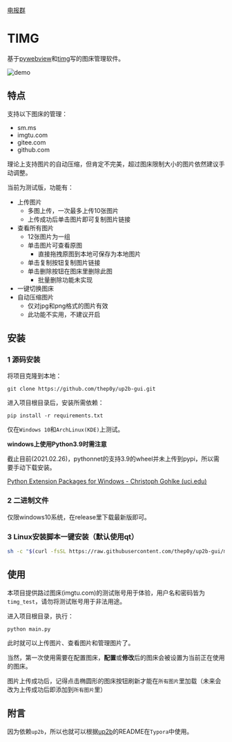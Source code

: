 [电报群](https://t.me/py_up2b)

# TIMG

基于[pywebview](https://github.com/r0x0r/pywebview)和[timg](https://github.com/thep0y/timg)写的图床管理软件。

![demo](https://github.com/thep0y/image-bed/raw/main/md/timg-gui-demo.webp)

## 特点

支持以下图床的管理：

- sm.ms
- imgtu.com
- gitee.com
- github.com

理论上支持图片的自动压缩，但肯定不完美，超过图床限制大小的图片依然建议手动调整。

当前为测试版，功能有：

- 上传图片
  - 多图上传，一次最多上传10张图片
  - 上传成功后单击图片即可复制图片链接
- 查看所有图片
  - 12张图片为一组
  - 单击图片可查看原图
    - 直接拖拽原图到本地可保存为本地图片
  - 单击复制按钮复制图片链接
  - 单击删除按钮在图床里删除此图
    - 批量删除功能未实现
- 一键切换图床
- 自动压缩图片
  - 仅对jpg和png格式的图片有效
  - 此功能不实用，不建议开启

## 安装

### 1 源码安装

将项目克隆到本地：

```shell
git clone https://github.com/thep0y/up2b-gui.git
```

进入项目根目录后，安装所需依赖：

```shell
pip install -r requirements.txt
```

仅在`Windows 10`和`ArchLinux(KDE)`上测试。

**windows上使用Python3.9时需注意**

截止目前(2021.02.26)，pythonnet的支持3.9的wheel并未上传到pypi，所以需要手动下载安装。

[Python Extension Packages for Windows - Christoph Gohlke (uci.edu)](https://www.lfd.uci.edu/~gohlke/pythonlibs/#pythonnet)

### 2 二进制文件

仅限windows10系统，在release里下载最新版即可。

### 3 Linux安装脚本一键安装（默认使用qt）

```sh
sh -c "$(curl -fsSL https://raw.githubusercontent.com/thep0y/up2b-gui/main/install.sh)"
```

## 使用

本项目提供路过图床(imgtu.com)的测试账号用于体验，用户名和密码皆为`timg_test`，请勿将测试账号用于非法用途。



进入项目根目录，执行：

```shell
python main.py
```

此时就可以上传图片、查看图片和管理图片了。

当然，第一次使用需要在配置图床，**配置**或**修改**后的图床会被设置为当前正在使用的图床。

图片上传成功后，记得点击椭圆形的图床按钮刷新才能在`所有图片`里加载（未来会改为上传成功后即添加到`所有图片`里）

## 附言

因为依赖`up2b`，所以也就可以根据[up2b](https://github.com/thep0y/up2b)的README在`Typora`中使用。



